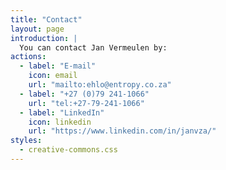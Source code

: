 ```yaml
---
title: "Contact"
layout: page
introduction: |
  You can contact Jan Vermeulen by:
actions:
  - label: "E-mail"
    icon: email
    url: "mailto:ehlo@entropy.co.za"
  - label: "+27 (0)79 241-1066"
    url: "tel:+27-79-241-1066"
  - label: "LinkedIn"
    icon: linkedin
    url: "https://www.linkedin.com/in/janvza/"
styles:
  - creative-commons.css
---
```

